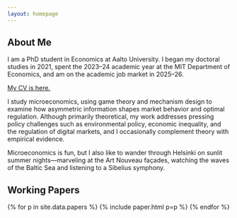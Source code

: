 ```yaml
---
layout: homepage
---
```


## About Me
<div class="about" markdown="1">

I am a PhD student in Economics at Aalto University. I began my doctoral studies in 2021, spent the 2023–24 academic year at the MIT Department of Economics, and am on the academic job market in 2025–26.

[My CV is here.](assets/files/cv.pdf)

I study microeconomics, using game theory and mechanism design to examine how asymmetric information shapes market behavior and optimal regulation. Although primarily theoretical, my work addresses pressing policy challenges such as environmental policy, economic inequality, and the regulation of digital markets, and I occasionally complement theory with empirical evidence. 

Microeconomics is fun, but I also like to wander through Helsinki on sunlit summer nights&mdash;marveling at the Art Nouveau façades, watching the waves of the Baltic Sea and listening to a Sibelius symphony.  

</div>

## Working Papers
{% for p in site.data.papers %}
  {% include paper.html p=p %}
{% endfor %}
